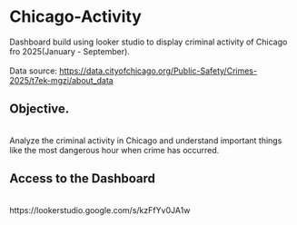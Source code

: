 # Chicago-Activity
Dashboard build using looker studio to display criminal activity of Chicago fro 2025(January -  September).
<br><br>
Data source: https://data.cityofchicago.org/Public-Safety/Crimes-2025/t7ek-mgzi/about_data

## Objective.
<br>
Analyze the criminal activity in Chicago and understand important things like the most dangerous hour when crime has occurred.



## Access to the Dashboard
<br>
https://lookerstudio.google.com/s/kzFfYv0JA1w
